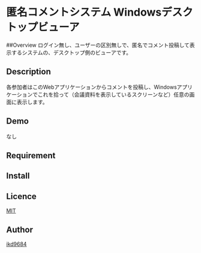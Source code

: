 匿名コメントシステム Windowsデスクトップビューア
====

##Overview
ログイン無し、ユーザーの区別無しで、匿名でコメント投稿して表示するシステムの、デスクトップ側のビューアです。

## Description
各参加者はこのWebアプリケーションからコメントを投稿し、Windowsアプリケーションでこれを拾って（会議資料を表示しているスクリーンなど）任意の画面に表示します。  

## Demo
なし

## Requirement

## Install

## Licence

[MIT](https://github.com/tcnksm/tool/blob/master/LICENCE)

## Author

[ikd9684](https://github.com/ikd9684)
